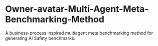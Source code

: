 # Owner-avatar-Multi-Agent-Meta-Benchmarking-Method
A business-process inspired multiagent meta benchmarking method for generating AI Safety benchmarks.
